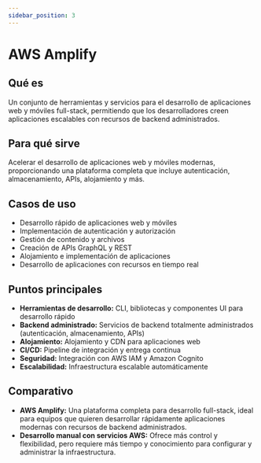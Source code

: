 ```yaml
---
sidebar_position: 3
---
```


# AWS Amplify

## Qué es
Un conjunto de herramientas y servicios para el desarrollo de aplicaciones web y móviles full-stack, permitiendo que los desarrolladores creen aplicaciones escalables con recursos de backend administrados.

## Para qué sirve
Acelerar el desarrollo de aplicaciones web y móviles modernas, proporcionando una plataforma completa que incluye autenticación, almacenamiento, APIs, alojamiento y más.

## Casos de uso
- Desarrollo rápido de aplicaciones web y móviles
- Implementación de autenticación y autorización
- Gestión de contenido y archivos
- Creación de APIs GraphQL y REST
- Alojamiento e implementación de aplicaciones
- Desarrollo de aplicaciones con recursos en tiempo real

## Puntos principales
- **Herramientas de desarrollo:** CLI, bibliotecas y componentes UI para desarrollo rápido
- **Backend administrado:** Servicios de backend totalmente administrados (autenticación, almacenamiento, APIs)
- **Alojamiento:** Alojamiento y CDN para aplicaciones web
- **CI/CD:** Pipeline de integración y entrega continua
- **Seguridad:** Integración con AWS IAM y Amazon Cognito
- **Escalabilidad:** Infraestructura escalable automáticamente

## Comparativo
- **AWS Amplify:** Una plataforma completa para desarrollo full-stack, ideal para equipos que quieren desarrollar rápidamente aplicaciones modernas con recursos de backend administrados.
- **Desarrollo manual con servicios AWS:** Ofrece más control y flexibilidad, pero requiere más tiempo y conocimiento para configurar y administrar la infraestructura. 